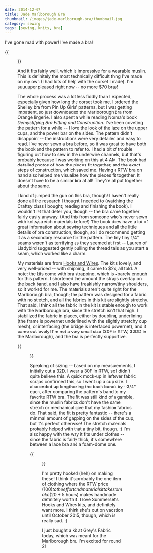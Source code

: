 ```yaml
---
date: 2014-12-07
title: Jade Marlborough Bra
thumbnail: /images/jade-marlborough-bra/thumbnail.jpg
category: sewing
tags: [sewing, knits, bra]
---
```


I've gone mad with power! I've made a bra!

{{<figure src="/images/jade-marlborough-bra/front.jpg" title="Marlborough Bra">}}

And it fits fairly well, which is impressive for a wearable muslin. This is definitely the most technically difficult thing I've made on my own (I had lots of help with the corset I made). I'm suuuuper pleased right now -- no more $70 bras!

The whole process was a lot less fiddly than I expected, especially given how long the corset took me. I ordered the Shelley bra from Pin Up Girls' patterns, but I was getting impatient, so just downloaded the Marlborough Bra from Orange lingerie. I also spent a while reading Norma's book _Demystifying Bra Fitting and Construction_. I've been coveting the pattern for a while -- I love the look of the lace on the upper cups, and the power bar on the sides. The pattern didn't disappoint -- the instructions were very detailed and easy to read. I've never sewn a bra before, so it was great to have both the book and the pattern to refer to. I had a bit of trouble figuring out how to sew in the underwire channels, but that's probably because I was working on this at 4 AM. The book had detailed photos of how the pieces fit together, and the exact steps of construction, which saved me. Having a RTW bra on hand also helped me visualize how the pieces fit together. It doesn't have to be a similar bra at all! They're all put together about the same.

I kind of jumped the gun on this bra, though! I haven't really done all the research I thought I needed to (watching the Craftsy class I bought; reading and finishing the book). I wouldn't let that deter you, though -- the bra came together fairly easily anyway. (And this from someone who's never sewn with knits/stretch materials before!) The book does have a lot of great information about sewing techniques and all the little details of bra construction, though, so I do recommend getting it as a secondary resource for the pattern. The tiny tiny 1/4" seams weren't as terrifying as they seemed at first -- Lauren of Lladybird suggested gently pulling the thread tails as you start a seam, which worked like a charm.

My materials are from [Hooks and Wires](https://www.etsy.com/shop/Summerset). The kit's lovely, and very well-priced -- with shipping, it came to $24, all told. A note: the kits come with bra strapping, which is ~barely enough for this pattern. I shortened the amount the straps overlap on the back band, and I also have freakishly narrow/tiny shoulders, so it worked for me. The materials aren't quite right for the Marlborough bra, though; the pattern was designed for a fabric with no stretch, and all the fabrics in this kit are slightly stretchy. That said, I think all the fabric in the kit is stable enough to work with the Marlborough bra, since the stretch isn't that high. I stabilized the fabric in places, either by doubling, underlining (the frame is powernet underlined with the slightly stretchy cup mesh), or interfacing (the bridge is interfaced powernet), and it came out lovely! I'm not a very small size (30F in RTW, 32DD in the Marlborough), and the bra is perfectly supportive.

{{<figure src="/images/jade-marlborough-bra/side.jpg">}}

Speaking of sizing -- based on my measurements, I initially cut a 32D. I wear a 30F in RTW, so I didn't quite believe this. A quick mock-up in leftover fabric scraps confirmed this, so I went up a cup size. I also ended up lengthening the back bands by ~3/4" each, after comparing the pattern's band to my favorite RTW bra. The fit was still kind of a gamble, since the muslin fabrics don't have the same stretch or mechanical give that my fashion fabrics do. That said, the fit is pretty fantastic -- there's a minimal amount of gapping on the sides of the cup, but it's perfect otherwise! The stretch materials probably helped with that a tiny bit, though. :) I'm also happy with the way it fits under clothes -- since the fabric is fairly thick, it's somewhere between a lace bra and a foam-dome one.

{{<figure src="/images/jade-marlborough-bra/closer-front.jpg">}}

I'm pretty hooked (heh) on making these! I think it's probably the one item of clothing where the RTW price ($100) to the effort and materials it takes to make ($20 + 5 hours) makes handmade definitely worth it. I love Summerset's Hooks and Wires kits, and definitely want more. I think she's out on vacation until October 2015, though, which is really sad. :(

I just bought a kit at Grey's Fabric today, which was meant for the Marlborough bra. I'm excited for round 2!
